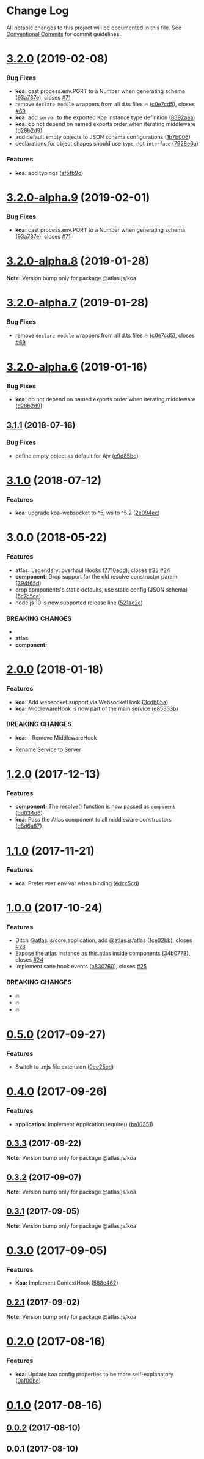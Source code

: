 # Change Log

All notable changes to this project will be documented in this file.
See [Conventional Commits](https://conventionalcommits.org) for commit guidelines.

# [3.2.0](https://github.com/strvcom/atlas.js/compare/@atlas.js/koa@3.1.1...@atlas.js/koa@3.2.0) (2019-02-08)


### Bug Fixes

* **koa:** cast process.env.PORT to a Number when generating schema ([93a737e](https://github.com/strvcom/atlas.js/commit/93a737e)), closes [#71](https://github.com/strvcom/atlas.js/issues/71)
* remove `declare module` wrappers from all d.ts files 🔥 ([c0e7cd5](https://github.com/strvcom/atlas.js/commit/c0e7cd5)), closes [#69](https://github.com/strvcom/atlas.js/issues/69)
* **koa:** add `server` to the exported Koa instance type definition ([8392aaa](https://github.com/strvcom/atlas.js/commit/8392aaa))
* **koa:** do not depend on named exports order when iterating middleware ([d28b2d9](https://github.com/strvcom/atlas.js/commit/d28b2d9))
* add default empty objects to JSON schema configurations ([1b7b006](https://github.com/strvcom/atlas.js/commit/1b7b006))
* declarations for object shapes should use `type`, not `interface` ([7928e6a](https://github.com/strvcom/atlas.js/commit/7928e6a))


### Features

* **koa:** add typings ([af5fb9c](https://github.com/strvcom/atlas.js/commit/af5fb9c))





# [3.2.0-alpha.9](https://github.com/strvcom/atlas.js/compare/@atlas.js/koa@3.2.0-alpha.8...@atlas.js/koa@3.2.0-alpha.9) (2019-02-01)


### Bug Fixes

* **koa:** cast process.env.PORT to a Number when generating schema ([93a737e](https://github.com/strvcom/atlas.js/commit/93a737e)), closes [#71](https://github.com/strvcom/atlas.js/issues/71)





# [3.2.0-alpha.8](https://github.com/strvcom/atlas.js/compare/@atlas.js/koa@3.2.0-alpha.7...@atlas.js/koa@3.2.0-alpha.8) (2019-01-28)

**Note:** Version bump only for package @atlas.js/koa





# [3.2.0-alpha.7](https://github.com/strvcom/atlas.js/compare/@atlas.js/koa@3.2.0-alpha.6...@atlas.js/koa@3.2.0-alpha.7) (2019-01-28)


### Bug Fixes

* remove `declare module` wrappers from all d.ts files 🔥 ([c0e7cd5](https://github.com/strvcom/atlas.js/commit/c0e7cd5)), closes [#69](https://github.com/strvcom/atlas.js/issues/69)





# [3.2.0-alpha.6](https://github.com/strvcom/atlas.js/compare/@atlas.js/koa@3.2.0-alpha.5...@atlas.js/koa@3.2.0-alpha.6) (2019-01-16)


### Bug Fixes

* **koa:** do not depend on named exports order when iterating middleware ([d28b2d9](https://github.com/strvcom/atlas.js/commit/d28b2d9))





<a name="3.1.1"></a>
## [3.1.1](https://github.com/strvcom/atlas.js/compare/@atlas.js/koa@3.1.0...@atlas.js/koa@3.1.1) (2018-07-16)


### Bug Fixes

* define empty object as default for Ajv ([e9d85be](https://github.com/strvcom/atlas.js/commit/e9d85be))




<a name="3.1.0"></a>
# [3.1.0](https://github.com/strvcom/atlas.js/compare/@atlas.js/koa@3.0.0...@atlas.js/koa@3.1.0) (2018-07-12)


### Features

* **koa:** upgrade koa-websocket to ^5, ws to ^5.2 ([2e094ec](https://github.com/strvcom/atlas.js/commit/2e094ec))




<a name="3.0.0"></a>
# 3.0.0 (2018-05-22)


### Features

* **atlas:** Legendary: overhaul Hooks ([7710edd](https://github.com/strvcom/atlas.js/commit/7710edd)), closes [#35](https://github.com/strvcom/atlas.js/issues/35) [#34](https://github.com/strvcom/atlas.js/issues/34)
* **component:** Drop support for the old resolve constructor param ([394f65d](https://github.com/strvcom/atlas.js/commit/394f65d))
* drop components's static defaults, use static config (JSON schema) ([5c7d5ce](https://github.com/strvcom/atlas.js/commit/5c7d5ce))
* node.js 10 is now supported release line ([521ac2c](https://github.com/strvcom/atlas.js/commit/521ac2c))


### BREAKING CHANGES

* 
* **atlas:** 
* **component:** 




<a name="2.0.0"></a>
# [2.0.0](https://github.com/strvcom/atlas.js/compare/@atlas.js/koa@1.2.0...@atlas.js/koa@2.0.0) (2018-01-18)


### Features

* **koa:** Add websocket support via WebsocketHook ([3cdb05a](https://github.com/strvcom/atlas.js/commit/3cdb05a))
* **koa:** MiddlewareHook is now part of the main service ([e85353b](https://github.com/strvcom/atlas.js/commit/e85353b))


### BREAKING CHANGES

* **koa:** - Remove MiddlewareHook
- Rename Service to Server




<a name="1.2.0"></a>
# [1.2.0](https://github.com/strvcom/atlas.js/compare/@atlas.js/koa@1.1.1...@atlas.js/koa@1.2.0) (2017-12-13)


### Features

* **component:** The resolve() function is now passed as `component` ([dd034d6](https://github.com/strvcom/atlas.js/commit/dd034d6))
* **koa:** Pass the Atlas component to all middleware constructors ([d8d6a67](https://github.com/strvcom/atlas.js/commit/d8d6a67))




<a name="1.1.0"></a>
# [1.1.0](https://github.com/strvcom/atlas.js/compare/@atlas.js/koa@1.0.0...@atlas.js/koa@1.1.0) (2017-11-21)


### Features

* **koa:** Prefer `PORT` env var when binding ([edcc5cd](https://github.com/strvcom/atlas.js/commit/edcc5cd))




<a name="1.0.0"></a>
# [1.0.0](https://github.com/strvcom/atlas.js/compare/@atlas.js/koa@0.5.0...@atlas.js/koa@1.0.0) (2017-10-24)


### Features

* Ditch [@atlas](https://github.com/atlas).js/core,application, add [@atlas](https://github.com/atlas).js/atlas ([1ce02bb](https://github.com/strvcom/atlas.js/commit/1ce02bb)), closes [#23](https://github.com/strvcom/atlas.js/issues/23)
* Expose the atlas instance as this.atlas inside components ([34b0778](https://github.com/strvcom/atlas.js/commit/34b0778)), closes [#24](https://github.com/strvcom/atlas.js/issues/24)
* Implement sane hook events ([b830760](https://github.com/strvcom/atlas.js/commit/b830760)), closes [#25](https://github.com/strvcom/atlas.js/issues/25)


### BREAKING CHANGES

* 🔥
* 🔥
* 🔥




<a name="0.5.0"></a>
# [0.5.0](https://github.com/strvcom/atlas.js/compare/@atlas.js/koa@0.4.0...@atlas.js/koa@0.5.0) (2017-09-27)


### Features

* Switch to .mjs file extension ([0ee25cd](https://github.com/strvcom/atlas.js/commit/0ee25cd))




<a name="0.4.0"></a>
# [0.4.0](https://github.com/strvcom/atlas.js/compare/@atlas.js/koa@0.3.3...@atlas.js/koa@0.4.0) (2017-09-26)


### Features

* **application:** Implement Application.require() ([ba10351](https://github.com/strvcom/atlas.js/commit/ba10351))




<a name="0.3.3"></a>
## [0.3.3](https://github.com/strvcom/atlas.js/compare/@atlas.js/koa@0.3.2...@atlas.js/koa@0.3.3) (2017-09-22)




**Note:** Version bump only for package @atlas.js/koa

<a name="0.3.2"></a>
## [0.3.2](https://github.com/strvcom/atlas.js/compare/@atlas.js/koa@0.3.1...@atlas.js/koa@0.3.2) (2017-09-07)




**Note:** Version bump only for package @atlas.js/koa

<a name="0.3.1"></a>
## [0.3.1](https://github.com/strvcom/atlas.js/compare/@atlas.js/koa@0.3.0...@atlas.js/koa@0.3.1) (2017-09-05)




**Note:** Version bump only for package @atlas.js/koa

<a name="0.3.0"></a>
# [0.3.0](https://github.com/strvcom/atlas.js/compare/@atlas.js/koa@0.2.1...@atlas.js/koa@0.3.0) (2017-09-05)


### Features

* **Koa:** Implement ContextHook ([588e462](https://github.com/strvcom/atlas.js/commit/588e462))




<a name="0.2.1"></a>
## [0.2.1](https://github.com/strvcom/atlas.js/compare/@atlas.js/koa@0.2.0...@atlas.js/koa@0.2.1) (2017-09-02)




**Note:** Version bump only for package @atlas.js/koa

<a name="0.2.0"></a>
# [0.2.0](https://github.com/strvcom/atlas.js/compare/@atlas.js/koa@0.1.0...@atlas.js/koa@0.2.0) (2017-08-16)


### Features

* **koa:** Update koa config properties to be more self-explanatory ([0af00be](https://github.com/strvcom/atlas.js/commit/0af00be))




<a name="0.1.0"></a>
# [0.1.0](https://github.com/strvcom/atlas.js/compare/@atlas.js/koa@0.0.2...@atlas.js/koa@0.1.0) (2017-08-16)




<a name="0.0.2"></a>
## [0.0.2](https://github.com/strvcom/atlas.js/compare/@atlas.js/koa@0.0.1...@atlas.js/koa@0.0.2) (2017-08-10)




<a name="0.0.1"></a>
## 0.0.1 (2017-08-10)
